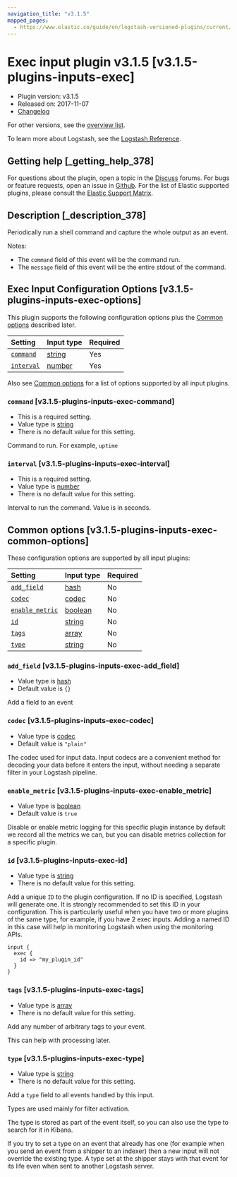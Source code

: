 ```yaml
---
navigation_title: "v3.1.5"
mapped_pages:
  - https://www.elastic.co/guide/en/logstash-versioned-plugins/current/v3.1.5-plugins-inputs-exec.html
---
```


# Exec input plugin v3.1.5 [v3.1.5-plugins-inputs-exec]

* Plugin version: v3.1.5
* Released on: 2017-11-07
* [Changelog](https://github.com/logstash-plugins/logstash-input-exec/blob/v3.1.5/CHANGELOG.md)

For other versions, see the [overview list](input-exec-index.md).

To learn more about Logstash, see the [Logstash Reference](https://www.elastic.co/guide/en/logstash/current/index.html).

## Getting help [_getting_help_378]

For questions about the plugin, open a topic in the [Discuss](http://discuss.elastic.co) forums. For bugs or feature requests, open an issue in [Github](https://github.com/logstash-plugins/logstash-input-exec). For the list of Elastic supported plugins, please consult the [Elastic Support Matrix](https://www.elastic.co/support/matrix#matrix_logstash_plugins).

## Description [_description_378]

Periodically run a shell command and capture the whole output as an event.

Notes:

* The `command` field of this event will be the command run.
* The `message` field of this event will be the entire stdout of the command.

## Exec Input Configuration Options [v3.1.5-plugins-inputs-exec-options]

This plugin supports the following configuration options plus the [Common options](v3-1-5-plugins-inputs-exec.md#v3.1.5-plugins-inputs-exec-common-options) described later.

| Setting | Input type | Required |
| :- | :- | :- |
| [`command`](v3-1-5-plugins-inputs-exec.md#v3.1.5-plugins-inputs-exec-command) | [string](/lsr/value-types.md#string) | Yes |
| [`interval`](v3-1-5-plugins-inputs-exec.md#v3.1.5-plugins-inputs-exec-interval) | [number](/lsr/value-types.md#number) | Yes |

Also see [Common options](v3-1-5-plugins-inputs-exec.md#v3.1.5-plugins-inputs-exec-common-options) for a list of options supported by all input plugins.

### `command` [v3.1.5-plugins-inputs-exec-command]

* This is a required setting.
* Value type is [string](/lsr/value-types.md#string)
* There is no default value for this setting.

Command to run. For example, `uptime`

### `interval` [v3.1.5-plugins-inputs-exec-interval]

* This is a required setting.
* Value type is [number](/lsr/value-types.md#number)
* There is no default value for this setting.

Interval to run the command. Value is in seconds.

## Common options [v3.1.5-plugins-inputs-exec-common-options]

These configuration options are supported by all input plugins:

| Setting | Input type | Required |
| :- | :- | :- |
| [`add_field`](v3-1-5-plugins-inputs-exec.md#v3.1.5-plugins-inputs-exec-add_field) | [hash](/lsr/value-types.md#hash) | No |
| [`codec`](v3-1-5-plugins-inputs-exec.md#v3.1.5-plugins-inputs-exec-codec) | [codec](/lsr/value-types.md#codec) | No |
| [`enable_metric`](v3-1-5-plugins-inputs-exec.md#v3.1.5-plugins-inputs-exec-enable_metric) | [boolean](/lsr/value-types.md#boolean) | No |
| [`id`](v3-1-5-plugins-inputs-exec.md#v3.1.5-plugins-inputs-exec-id) | [string](/lsr/value-types.md#string) | No |
| [`tags`](v3-1-5-plugins-inputs-exec.md#v3.1.5-plugins-inputs-exec-tags) | [array](/lsr/value-types.md#array) | No |
| [`type`](v3-1-5-plugins-inputs-exec.md#v3.1.5-plugins-inputs-exec-type) | [string](/lsr/value-types.md#string) | No |

### `add_field` [v3.1.5-plugins-inputs-exec-add_field]

* Value type is [hash](/lsr/value-types.md#hash)
* Default value is `{}`

Add a field to an event

### `codec` [v3.1.5-plugins-inputs-exec-codec]

* Value type is [codec](/lsr/value-types.md#codec)
* Default value is `"plain"`

The codec used for input data. Input codecs are a convenient method for decoding your data before it enters the input, without needing a separate filter in your Logstash pipeline.

### `enable_metric` [v3.1.5-plugins-inputs-exec-enable_metric]

* Value type is [boolean](/lsr/value-types.md#boolean)
* Default value is `true`

Disable or enable metric logging for this specific plugin instance by default we record all the metrics we can, but you can disable metrics collection for a specific plugin.

### `id` [v3.1.5-plugins-inputs-exec-id]

* Value type is [string](/lsr/value-types.md#string)
* There is no default value for this setting.

Add a unique `ID` to the plugin configuration. If no ID is specified, Logstash will generate one. It is strongly recommended to set this ID in your configuration. This is particularly useful when you have two or more plugins of the same type, for example, if you have 2 exec inputs. Adding a named ID in this case will help in monitoring Logstash when using the monitoring APIs.

```
input {
  exec {
    id => "my_plugin_id"
  }
}
```

### `tags` [v3.1.5-plugins-inputs-exec-tags]

* Value type is [array](/lsr/value-types.md#array)
* There is no default value for this setting.

Add any number of arbitrary tags to your event.

This can help with processing later.

### `type` [v3.1.5-plugins-inputs-exec-type]

* Value type is [string](/lsr/value-types.md#string)
* There is no default value for this setting.

Add a `type` field to all events handled by this input.

Types are used mainly for filter activation.

The type is stored as part of the event itself, so you can also use the type to search for it in Kibana.

If you try to set a type on an event that already has one (for example when you send an event from a shipper to an indexer) then a new input will not override the existing type. A type set at the shipper stays with that event for its life even when sent to another Logstash server.
